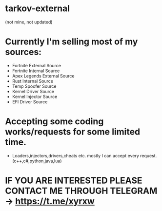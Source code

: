 # tarkov-external
(not mine, not updated)


# Currently I'm selling most of my sources:
  - Fortnite External Source
  - Fortnite Internal Source
  - Apex Legends External Source
  - Rust Internal Source
  - Temp Spoofer Source
  - Kernel Driver Source
  - Kernel Injector Source
  - EFI Driver Source

# Accepting some coding works/requests for some limited time.
  - Loaders,injectors,drivers,cheats etc. mostly I can accept every request. (c++,c#,python,java,lua)

# IF YOU ARE INTERESTED PLEASE CONTACT ME THROUGH TELEGRAM -> https://t.me/xyrxw
